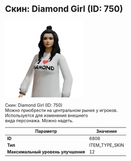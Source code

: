 # Скин: Diamond Girl (ID: 750)

![Item Image](../img/6806.webp?raw=true)

Скин: Diamond Girl (ID: 750)<br>Можно приобрести на центральном рынке у игроков.<br>Используется для изменения внешнего<br>вида персонажа. Можно надеть.


| Параметр | Значение |
|----------|----------|
| **ID** | 6806 |
| **Тип** | ITEM_TYPE_SKIN |
| **Максимальный уровень улучшения** | 12 |

